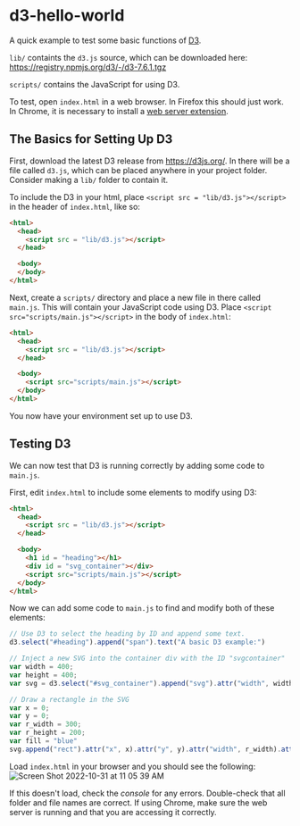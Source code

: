 # d3-hello-world

A quick example to test some basic functions of [D3](https://d3js.org/).

`lib/` containts the `d3.js` source, which can be downloaded here: https://registry.npmjs.org/d3/-/d3-7.6.1.tgz

`scripts/` contains the JavaScript for using D3.

To test, open `index.html` in a web browser. In Firefox this should just work. In Chrome, it is necessary to install a [web server extension](https://chrome.google.com/webstore/detail/web-server-for-chrome/ofhbbkphhbklhfoeikjpcbhemlocgigb).

## The Basics for Setting Up D3
First, download the latest D3 release from https://d3js.org/. In there will be a file called `d3.js`, which can be placed anywhere in your project folder. Consider making a `lib/` folder to contain it. 

To include the D3 in your html, place `<script src = "lib/d3.js"></script>` in the header of `index.html`, like so:
````html
<html>
  <head>
    <script src = "lib/d3.js"></script>
  </head>

  <body>
  </body>
</html>
````

Next, create a `scripts/` directory and place a new file in there called `main.js`. This will contain your JavaScript code using D3.
Place `<script src="scripts/main.js"></script>` in the body of `index.html`:

````html
<html>
  <head>
    <script src = "lib/d3.js"></script>
  </head>

  <body>
    <script src="scripts/main.js"></script>
  </body>
</html>
````
You now have your environment set up to use D3.

## Testing D3
We can now test that D3 is running correctly by adding some code to `main.js`.

First, edit `index.html` to include some elements to modify using D3:

````html
<html>
  <head>
    <script src = "lib/d3.js"></script>
  </head>

  <body>
    <h1 id = "heading"></h1>
    <div id = "svg_container"></div>
    <script src="scripts/main.js"></script>
  </body>
</html>
````

Now we can add some code to `main.js` to find and modify both of these elements:

````javascript
// Use D3 to select the heading by ID and append some text.
d3.select("#heading").append("span").text("A basic D3 example:")

// Inject a new SVG into the container div with the ID "svgcontainer"
var width = 400;
var height = 400;
var svg = d3.select("#svg_container").append("svg").attr("width", width).attr("height", height);

// Draw a rectangle in the SVG
var x = 0;
var y = 0;
var r_width = 300;
var r_height = 200;
var fill = "blue"
svg.append("rect").attr("x", x).attr("y", y).attr("width", r_width).attr("height", r_height).attr("fill", fill)
````

Load `index.html` in your browser and you should see the following:
![Screen Shot 2022-10-31 at 11 05 39 AM](https://user-images.githubusercontent.com/7492320/198916680-0f88fc21-7488-4ba6-bba6-65e8009d94aa.png)

If this doesn't load, check the _console_ for any errors. Double-check that all folder and file names are correct. If using Chrome, make sure the web server is running and that you are accessing it correctly.
